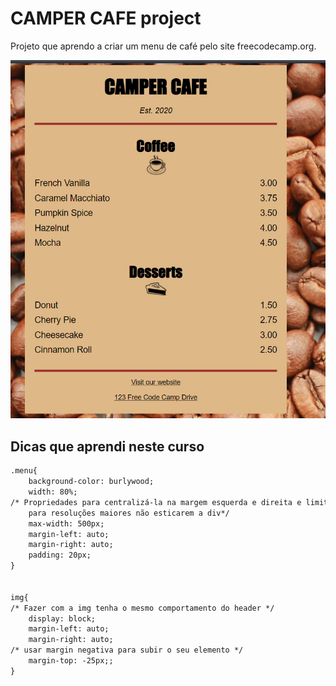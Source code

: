 # CAMPER CAFE project

Projeto que aprendo a criar um menu de café pelo site freecodecamp.org.

<img src="./img/camper-cafe.png">

## Dicas que aprendi neste curso

````html
.menu{
    background-color: burlywood;
    width: 80%;
/* Propriedades para centralizá-la na margem esquerda e direita e limitar a 500px de largura
	para resoluções maiores não esticarem a div*/
    max-width: 500px;
    margin-left: auto;
    margin-right: auto;
    padding: 20px;
}


img{
/* Fazer com a img tenha o mesmo comportamento do header */
    display: block;
    margin-left: auto;
    margin-right: auto;
/* usar margin negativa para subir o seu elemento */
    margin-top: -25px;;
}
````


